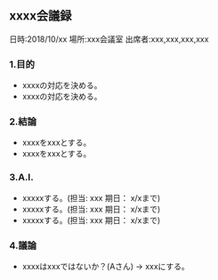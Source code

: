 ## xxxx会議録
日時:2018/10/xx
場所:xxx会議室
出席者:xxx,xxx,xxx,xxx

### 1.目的
* xxxxの対応を決める。
* xxxxの対応を決める。

### 2.結論
* xxxxをxxxとする。
* xxxxをxxxとする。

### 3.A.I.
* xxxxxする。(担当: xxx 期日： x/xまで)
* xxxxxする。(担当: xxx 期日： x/xまで)
* xxxxxする。(担当: xxx 期日： x/xまで)

### 4.議論
* xxxxはxxxではないか？(Aさん)
→ xxxにする。
